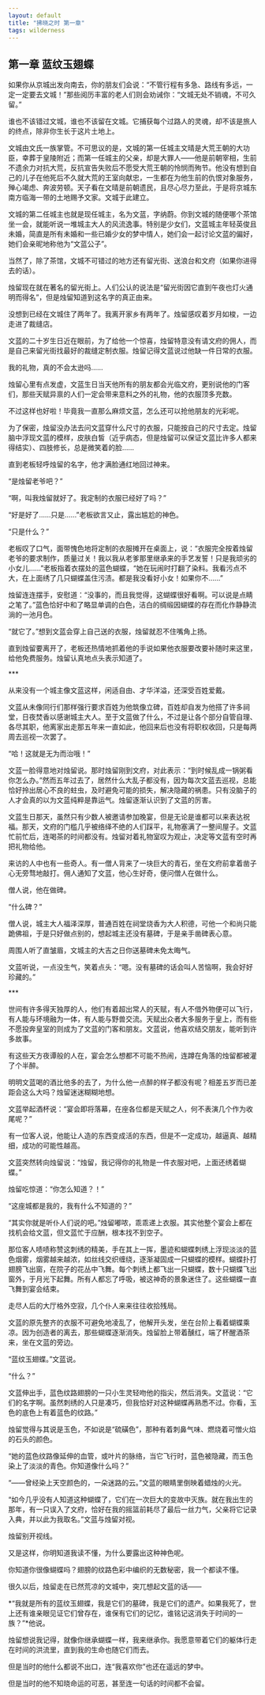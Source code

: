 ```yaml
---
layout: default
title: "拂晓之时 第一章"
tags: wilderness
---
```

## 第一章 蓝纹玉翅蝶

如果你从京城出发向南去，你的朋友们会说：“不管行程有多急、路线有多远，一定一定要去文城！”那些阅历丰富的老人们则会劝诫你：“文城无处不销魂，不可久留。”

谁也不该错过文城，谁也不该留在文城。它捕获每个过路人的灵魂，却不该是旅人的终点，除非你生长于这片土地上。

文城由文氏一族掌管。不可思议的是，文城的第一任城主文晴是大荒王朝的大功臣，幸葬于皇陵附近；而第一任城主的父亲，却是大罪人——他是前朝宰相，生前不遗余力对抗大荒，反抗宣告失败后不愿受大荒王朝的怜悯而殉节。他没有想到自己的儿子在他死后不久就大荒的王室向献忠，一生都在为他生前的仇恨对象服务，殚心竭虑、奔波劳顿。天子看在文晴是前朝遗民，且尽心尽力至此，于是将京城东南方临海一带的土地赐予文家。文城于此建立。

文城的第二任城主也就是现任城主，名为文蓝，字纳蔚。你到文城的随便哪个茶馆坐一会，就能听说一堆城主大人的风流逸事。特别是少女们，文蓝城主年轻英俊且未婚，简直是所有未婚和一些已婚少女的梦中情人，她们会一起讨论文蓝的偏好，她们会亲昵地称他为“文蓝公子”。

当然了，除了茶馆，文城不可错过的地方还有留光街、送浪台和文府（如果你进得去的话）。

烛留现在就在著名的留光街上。人们公认的说法是“留光街因它直到午夜也灯火通明而得名”，但是烛留知道到这名字的真正由来。

没想到已经在文城住了两年了。我离开家乡有两年了。烛留感叹着岁月如梭，一边走进了裁缝店。

文蓝的二十岁生日近在眼前，为了给他一个惊喜，烛留特意没有请文府的佣人，而是自己来留光街找最好的裁缝定制衣服。烛留记得文蓝说过他缺一件日常的衣服。

我的礼物，真的不会太逊吗……

烛留心里有点发虚，文蓝生日当天他所有的朋友都会光临文府，更别说他的门客们，那些天赋异禀的人们一定会带来意料之外的礼物，他的衣服顶多充数。

不过这样也好啦！毕竟我一直那么麻烦文蓝，怎么还可以抢他朋友的光彩呢。

为了保密，烛留没办法去问文蓝穿什么尺寸的衣服，只能按自己的尺寸去定。烛留脑中浮现文蓝的模样，皮肤白皙（近乎病态，但是烛留可以保证文蓝比许多人都来得结实）、四肢修长，总是微笑着的脸……

直到老板轻呼烛留的名字，他才满脸通红地回过神来。

“是烛留老爷吧？”

“啊，叫我烛留就好了。我定制的衣服已经好了吗？”

“好是好了……只是……”老板欲言又止，露出尴尬的神色。

“只是什么？”

老板叹了口气，面带愧色地将定制的衣服摊开在桌面上，说：“衣服完全按着烛留老爷的要求制作，质量过关！我以我从老爹那里继承来的手艺发誓！只是我顽劣的小女儿……”老板指着衣摆处的蓝色蝴蝶，“她在玩闹时打翻了染料。我看污点不大，在上面绣了几只蝴蝶盖住污渍。都是我没看好小女！如果你不……”

烛留连连摆手，安慰道：“没事的，而且我觉得，这蝴蝶很好看啊。可以说是点睛之笔了。”蓝色恰好中和了略显单调的白色，洁白的绸缎因蝴蝶的存在而化作静静流淌的一池月色。

“就它了。”想到文蓝会穿上自己送的衣服，烛留就忍不住嘴角上扬。

直到烛留要离开了，老板还热情地抓着他的手说如果他衣服要改要补随时来这里，给他免费服务。烛留认真地点头表示知道了。

\***

从来没有一个城主像文蓝这样，闲适自由、才华洋溢，还深受百姓爱戴。

文蓝从未像同行们那样强行要求百姓为他筑像立碑，百姓却自发为他搭了许多祠堂，日夜焚香以感谢城主大人。至于文蓝做了什么，不过是让各个部分自管自理、各尽其职，他离家出走那五年来一直如此，他回来后也没有将职权收回，只是每两周去巡视一次罢了。

“哈！这就是无为而治哦！”

文蓝一脸得意地对烛留说。那时烛留刚到文府，对此表示：“到时候乱成一锅粥看你怎么办。”然而五年过去了，居然什么大乱子都没有，因为每次文蓝去巡视，总能恰好拎出居心不良的蛀虫，及时避免可能的损失，解决隐藏的祸患。只有没脑子的人才会真的以为文蓝纯粹是靠运气。烛留逐渐认识到了文蓝的厉害。

文蓝生日那天，虽然只有少数人被邀请参加晚宴，但是无论是谁都可以来表达祝福。那天，文府的门槛几乎被络绎不绝的人们踩平，礼物塞满了一整间屋子。文蓝忙前忙后，连喝茶的时间都没有。烛留对着礼物室叹为观止，决定等文蓝有空时再把礼物给他。

来访的人中也有一些奇人。有一僧人背来了一块巨大的青石，坐在文府前拿着凿子心无旁骛地敲打。佣人通知了文蓝，他心生好奇，便问僧人在做什么。

僧人说，他在做碑。

“什么碑？”

僧人说，城主大人福泽深厚，普通百姓在祠堂烧香为大人积德，可他一个和尚只能跪佛祖，于是只好做点别的，想起城主还没有墓碑，于是亲手凿碑表心意。

周围人听了直皱眉，文城主的大吉之日你送墓碑未免太晦气。

文蓝听说，一点没生气，笑着点头：“嗯。没有墓碑的话会叫人苦恼啊，我会好好珍藏的。”

\***

世间有许多得天独厚的人，他们有着超出常人的天赋，有人不借外物便可以飞行，有人能与环境融为一体，有人能与野兽交流。天赋出众者大多服务于皇上，而有些不愿投奔皇室的则成为了文蓝的门客和朋友。文蓝说，他喜欢结交朋友，能听到许多故事。

有这些天方夜谭般的人在，宴会怎么想都不可能不热闹，连蹲在角落的烛留都被灌了个半醉。

明明文蓝喝的酒比他多的去了，为什么他一点醉的样子都没有呢？相差五岁而已差距会这么大吗？烛留迷迷糊糊地想。

文蓝举起酒杯说：“宴会即将落幕，在座各位都是天赋之人，何不表演几个作为收尾呢？”

有一位客人说，他能让人造的东西变成活的东西，但是不一定成功，越逼真、越精细，成功的可能性越高。

文蓝突然转向烛留说：“烛留，我记得你的礼物是一件衣服对吧，上面还绣着蝴蝶。”

烛留吃惊道：“你怎么知道？！”

“这座城都是我的，我有什么不知道的？”

“其实你就是听仆人们说的吧。”烛留嘟哝，乖乖递上衣服。其实他整个宴会上都在找机会给文蓝，但文蓝忙于应酬，根本找不到空子。

那位客人啧啧称赞这刺绣的精美，手在其上一挥，墨迹和蝴蝶刺绣上浮现淡淡的蓝色烟雾，烟雾越来越浓，如丝线交织缠绕，逐渐凝固成一只蝴蝶的模样。蝴蝶扑打翅膀飞出窗，在院子的花丛中飞舞。每个刺绣上都飞出一只蝴蝶，数十只蝴蝶飞出窗外，于月光下起舞。所有人都忘了呼吸，被这神奇的景象迷住了。这些蝴蝶一直飞舞到宴会结束。

走尽人后的大厅格外空寂，几个仆人来来往往收拾残局。

文蓝的原先整齐的衣服不可避免地凌乱了，他解开头发，坐在台阶上看着蝴蝶乘凉。因为创造者的离去，那些蝴蝶逐渐消失。烛留脸上带着醺红，端了杯醒酒茶来，坐在文蓝的旁边。

“蓝纹玉翅蝶。”文蓝说。

“什么？”

文蓝伸出手，蓝色纹路翅膀的一只小生灵轻吻他的指尖，然后消失。文蓝说：“它们的名字啊。虽然刺绣的人只是凑巧，但我恰好对这种蝴蝶再熟悉不过。你看，玉色的底色上有着蓝色的纹路。”

烛留觉得与其说是玉色，不如说是“硫磺色”，那种有着刺鼻气味、燃烧着可憎火焰的石头的颜色。

“她的蓝色纹路像延伸的血管，或叶片的脉络，当它飞行时，蓝色被隐藏，而玉色染上了淡淡的青色。你知道像什么吗？”

“——曾经染上天空颜色的，一朵迷路的云。”文蓝的眼睛里倒映着蜡烛的火光。

“如今几乎没有人知道这种蝴蝶了，它们在一次巨大的变故中灭族。就在我出生的那年，有一只误入了文府，恰好在我的摇篮前耗尽了最后一丝力气，父亲将它记录入典，并以此为我取名。”文蓝与烛留对视。

烛留别开视线。

又是这样，你明知道我读不懂，为什么要露出这种神色呢。

你知道你很像蝴蝶吗？翅膀的纹路色彩中编织的无数秘密，我一个都读不懂。

很久以后，烛留走在已然荒凉的文城中，突兀想起文蓝的话——

*“我就是所有的蓝纹玉翅蝶，我是它们的墓碑，我是它们的遗产。如果我死了，世上还有谁亲眼见证它们曾存在，谁保有它们的记忆，谁铭记这消失于时间的一族？”*他说。

烛留想说我记得，就像你继承蝴蝶一样，我来继承你。我愿意带着它们的躯体行走在时间的洪流里，直到我的生命也随它们而去。

但是当时的他什么都说不出口，连“我喜欢你”也还在遥远的梦中。

但是当时的他不知晓命运的可恶，甚至连一句话的时间都不会留。


